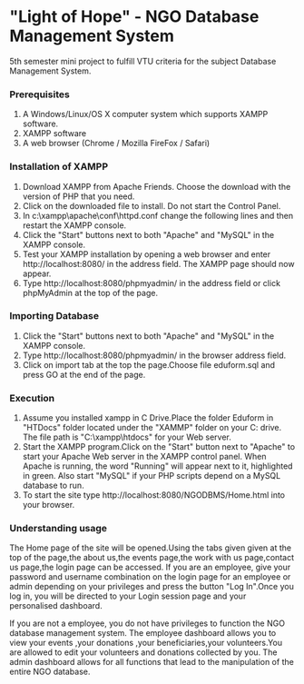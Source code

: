 # "Light of Hope" - NGO Database Management System
5th semester mini project to fulfill VTU criteria for the subject Database Management System.

### Prerequisites
  1. A Windows/Linux/OS X computer system which supports XAMPP
     software.
  2. XAMPP software
  3. A web browser (Chrome / Mozilla FireFox / Safari)

### Installation of XAMPP
  1. Download XAMPP from Apache Friends. Choose the download with the version of PHP that you need.
  2. Click on the downloaded file to install. Do not start the Control Panel.
  3. In c:\xampp\apache\conf\httpd.conf change the following lines and then restart the XAMPP console.
  4. Click the "Start" buttons next to both "Apache" and "MySQL" in the XAMPP console.
  5. Test your XAMPP installation by opening a web browser and enter  http://localhost:8080/ in the address field.
     The XAMPP page should now appear.
  6. Type http://localhost:8080/phpmyadmin/ in the address field or click phpMyAdmin at the top of the page.

### Importing Database
  1. Click the "Start" buttons next to both "Apache" and "MySQL" in the XAMPP console.
  2. Type http://localhost:8080/phpmyadmin/ in the browser address field.
  3. Click on import tab at the top the page.Choose file eduform.sql and press GO at the end of the page.

### Execution
  1. Assume you installed xampp in C Drive.Place the folder Eduform in "HTDocs" folder located under the "XAMMP" folder on your C: drive. The file path is "C:\xampp\htdocs" for your Web server.
  2. Start the XAMPP program.Click on the "Start" button next to "Apache" to start your Apache Web server in the XAMPP control  panel. When Apache is running, the word "Running" will appear next to it, highlighted in green. Also start "MySQL" if your PHP scripts depend on a MySQL database to run.
  3. To start the site type http://localhost:8080/NGODBMS/Home.html into your browser.

### Understanding usage
The Home page of the site will be opened.Using the tabs given given at the top of the page,the about us,the events page,the work with us page,contact us page,the login page can be accessed.
If you are an employee, give your password and username combination on the login page for an employee or admin depending on your privileges and press the button "Log In".Once you log in, you will be directed to your Login session page and your personalised dashboard.

If you are not a employee, you do not have privileges to function the NGO database management system.
The employee dashboard allows you to view your events ,your donations ,your beneficiaries,your volunteers.You are allowed to edit your volunteers and donations collected by you.
The admin dashboard allows for all functions that lead to the manipulation of the entire NGO database.